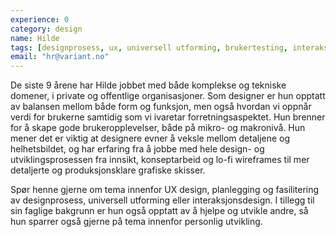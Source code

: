 ```yaml
---
experience: 0
category: design
name: Hilde
tags: [designprosess, ux, universell utforming, brukertesting, interaksjonsdesign]
email: "hr@variant.no"
---
```


De siste 9 årene har Hilde jobbet med både komplekse og tekniske domener, i private og offentlige organisasjoner. 
Som designer er hun opptatt av balansen mellom både form og funksjon, men også hvordan vi oppnår verdi for brukerne samtidig som vi ivaretar forretningsaspektet. Hun brenner for å skape gode brukeropplevelser, både på mikro- og makronivå. Hun mener det er viktig at designere evner å veksle mellom detaljene og helhetsbildet, og har erfaring fra å jobbe med hele design- og utviklingsprosessen fra innsikt, konseptarbeid og lo-fi wireframes til mer detaljerte og produksjonsklare grafiske skisser. 

Spør henne gjerne om tema innenfor UX design, planlegging og fasilitering av designprosess, universell utforming eller interaksjonsdesign. I tillegg til sin faglige bakgrunn er hun også opptatt av å hjelpe og utvikle andre, så hun sparrer også gjerne på tema innenfor personlig utvikling.
